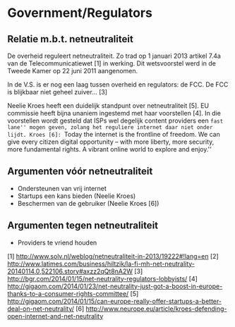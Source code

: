 # Government/Regulators

## Relatie m.b.t. netneutraliteit

De overheid reguleert netneutraliteit. Zo trad op 1 januari 2013 artikel 7.4a van de Telecommunicatiewet [1] in werking. Dit wetsvoorstel werd in de Tweede Kamer op 22 juni 2011 aangenomen.

In de V.S. is er nog een laag tussen overheid en regulators: de FCC. De FCC is blijkbaar niet geheel zuiver... [3]

Neelie Kroes heeft een duidelijk standpunt over netneutraliteit [5]. EU commissie heeft bijna unaniem ingestemd met haar voorstellen [4]. In die voorstellen wordt gesteld dat ISPs wel degelijk content providers een ``fast lane'' mogen geven, zolang het reguliere internet daar niet onder lijdt. Kroes [6]: ``Today the internet is the frontline of freedom. We can give every citizen digital opportunity – with more liberty, more security, more fundamental rights. A vibrant online world to explore and enjoy.''

## Argumenten vóór netneutraliteit

* Ondersteunen van vrij internet
* Startups een kans bieden (Neelie Kroes)
* Beschermen van de gebruiker (Neelie Kroes [6])

## Argumenten tegen netneutraliteit

* Providers te vriend houden

[1] http://www.solv.nl/weblog/netneutraliteit-in-2013/19222#!lang=en
[2] http://www.latimes.com/business/hiltzik/la-fi-mh-net-neutrality-20140114,0,522106.story#axzz2qQt8nA2W
[3] http://bgr.com/2014/01/15/net-neutrality-regulators-lobbyists/
[4] http://gigaom.com/2014/01/23/net-neutrality-just-got-a-boost-in-europe-thanks-to-a-consumer-rights-committee/
[5] http://gigaom.com/2014/01/15/can-europe-really-offer-startups-a-better-deal-on-net-neutrality/
[6] http://www.neurope.eu/article/kroes-defending-open-internet-and-net-neutrality